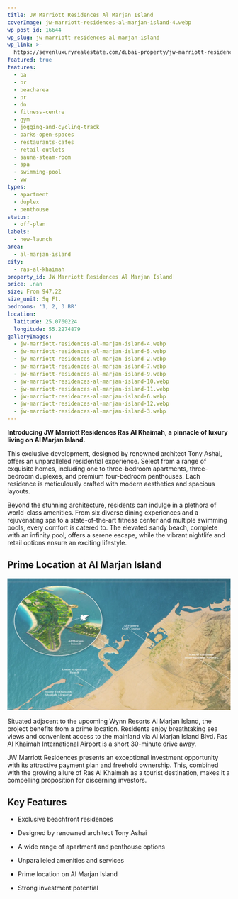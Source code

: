 ```yaml
---
title: JW Marriott Residences Al Marjan Island
coverImage: jw-marriott-residences-al-marjan-island-4.webp
wp_post_id: 16644
wp_slug: jw-marriott-residences-al-marjan-island
wp_link: >-
  https://sevenluxuryrealestate.com/dubai-property/jw-marriott-residences-al-marjan-island/
featured: true
features:
  - ba
  - br
  - beacharea
  - pr
  - dn
  - fitness-centre
  - gym
  - jogging-and-cycling-track
  - parks-open-spaces
  - restaurants-cafes
  - retail-outlets
  - sauna-steam-room
  - spa
  - swimming-pool
  - vw
types:
  - apartment
  - duplex
  - penthouse
status:
  - off-plan
labels:
  - new-launch
area:
  - al-marjan-island
city:
  - ras-al-khaimah
property_id: JW Marriott Residences Al Marjan Island
price: .nan
size: From 947.22
size_unit: Sq Ft.
bedrooms: '1, 2, 3 BR'
location:
  latitude: 25.0760224
  longitude: 55.2274879
galleryImages:
  - jw-marriott-residences-al-marjan-island-4.webp
  - jw-marriott-residences-al-marjan-island-5.webp
  - jw-marriott-residences-al-marjan-island-2.webp
  - jw-marriott-residences-al-marjan-island-7.webp
  - jw-marriott-residences-al-marjan-island-9.webp
  - jw-marriott-residences-al-marjan-island-10.webp
  - jw-marriott-residences-al-marjan-island-11.webp
  - jw-marriott-residences-al-marjan-island-6.webp
  - jw-marriott-residences-al-marjan-island-12.webp
  - jw-marriott-residences-al-marjan-island-3.webp
---
```


**Introducing JW Marriott Residences Ras Al Khaimah, a pinnacle of luxury living on Al Marjan Island.**

This exclusive development, designed by renowned architect Tony Ashai, offers an unparalleled residential experience. Select from a range of exquisite homes, including one to three-bedroom apartments, three-bedroom duplexes, and premium four-bedroom penthouses. Each residence is meticulously crafted with modern aesthetics and spacious layouts.

Beyond the stunning architecture, residents can indulge in a plethora of world-class amenities. From six diverse dining experiences and a rejuvenating spa to a state-of-the-art fitness center and multiple swimming pools, every comfort is catered to. The elevated sandy beach, complete with an infinity pool, offers a serene escape, while the vibrant nightlife and retail options ensure an exciting lifestyle.

## **Prime Location at Al Marjan Island**

![JW Marriott Residences at Al Marjan Island - Ras Al Khaimah](images/jw-marriott-residences-al-marjan-island-1.webp)

Situated adjacent to the upcoming Wynn Resorts Al Marjan Island, the project benefits from a prime location. Residents enjoy breathtaking sea views and convenient access to the mainland via Al Marjan Island Blvd. Ras Al Khaimah International Airport is a short 30-minute drive away.

JW Marriott Residences presents an exceptional investment opportunity with its attractive payment plan and freehold ownership. This, combined with the growing allure of Ras Al Khaimah as a tourist destination, makes it a compelling proposition for discerning investors.

## **Key Features**

- Exclusive beachfront residences

- Designed by renowned architect Tony Ashai

- A wide range of apartment and penthouse options

- Unparalleled amenities and services

- Prime location on Al Marjan Island

- Strong investment potential
